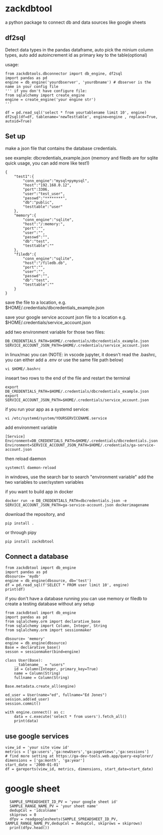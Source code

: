 # zackdbtool
a python package to connect db and data sources like google sheets

## df2sql
Detect data types in the pandas dataframe, auto pick the minium column types, auto add autoincrement id as primary key to the table(optional)

usage:

```
from zackdbtools.dbconnector import db_engine, df2sql
import pandas as pd
engine = db_engine('yourdbserver', 'yourdbname') # dbserver is the name in your config file
''' if you don't have configure file:
from sqlalchemy import create_engine
engine = create_engine('your engine str')
'''

df = pd.read_sql('select * from yourtablename limit 10', engine)
df2sql(df=df, tablename='newTesttable', engine=engine , replace=True, autoid=True)
```

## Set up
make a json file that contains the database credentials. 

see example: dbcredentials_example.json (memory and filedb are for sqlite quick usage, you can add more like test1)

```
{
    "test1":{
        "conn_engine":"mysql+pymysql",
        "host":"192.168.0.12",
        "port":3306,
        "user":"test_user",
        "passwd":"********",
        "db":"public",
        "testtable":"user"
    },
    "memory":{
        "conn_engine":"sqlite",
        "host":"/:memory:",
        "port":"",
        "user":"",
        "passwd":"",
        "db":"test",
        "testtable":""
    },
    "filedb":{
        "conn_engine":"sqlite",
        "host":"/filedb.db",
        "port":"",
        "user":"",
        "passwd":"",
        "db":"test",
        "testtable":""
    }
}
```

save the file to a location, e.g. $HOME/.credentials/dbcredentials_example.json

save your google service account json file to a location e.g. $HOME/.credentials/service_account.json

add two environment variable for those two files:
```
DB_CREDENTIALS_PATH=$HOME/.credentials/dbcredentials_example.json
SERVICE_ACCOUNT_JSON_PATH=$HOME/.credentials/service_account.json
```

in linux/mac you can (NOTE: in vscode jupyter, it doesn't read the .bashrc, you can either add a .env or use the same file path below)
```
vi $HOME/.bashrc
```
inseart two rows to the end of the file and restart the terminal
```
export DB_CREDENTIALS_PATH=$HOME/.credentials/dbcredentials_example.json
export SERVICE_ACCOUNT_JSON_PATH=$HOME/.credentials/service_account.json
```

if you run your app as a systemd service:
```
vi /etc/systemd/system/YOURSERVICENAME.service
```

add environment variable 
```
[Service]
Environment=DB_CREDENTIALS_PATH=$HOME/.credentials/dbcredentials.json
Environment=SERVICE_ACCOUNT_JSON_PATH=$HOME/.credentials/ga-service-account.json
```
then reload daemon
```
systemctl daemon-reload
```

in windows, use the search bar to search "environment variable" add the two variables to user/system variables


if you want to build app in docker 
```
docker run -e DB_CREDENTIALS_PATH=dbcredentials.json -e SERVICE_ACCOUNT_JSON_PATH=ga-service-account.json dockerimagename
```



download the repository, and 

```
pip install .
```

or through pipy

```
pip install zackdbtool
```

## Connect a database

```
from zackdbtool import db_engine
import pandas as pd
dbsource= 'mydb' 
engine = db_engine(dbsource, db='test')
df = pd.read_sql(f'SELECT * FROM user limit 10', engine)
print(df)
```

if you don't have a database running you can use memory or filedb to create a testing database without any setup
```
from zackdbtool import db_engine
import pandas as pd
from sqlalchemy.orm import declarative_base
from sqlalchemy import Column, Integer, String
from sqlalchemy.orm import sessionmaker

dbsource= 'memory' 
engine = db_engine(dbsource)
Base = declarative_base()
sesson = sessionmaker(bind=engine)

class User(Base):
    __tablename__ = "users"
    id = Column(Integer, primary_key=True)
    name = Column(String)
    fullname = Column(String)

Base.metadata.create_all(engine)

ed_user = User(name="ed", fullname="Ed Jones")
session.add(ed_user)
session.commit()

with engine.connect() as c:
    data = c.execute('select * from users').fetch_all()
    print(data)

```
## use google services
```
view_id = 'your site view id'
metrics = ['ga:users','ga:newUsers','ga:pageViews','ga:sessions']
# find more setting at https://ga-dev-tools.web.app/query-explorer/
dimensions = ['ga:month', 'ga:year']
start_date = '2000-01-01'
df = gareports(view_id, metrics, dimensions, start_date=start_date)
```

# google sheet
```
  SAMPLE_SPREADSHEET_ID_PV = 'your google sheet id'
  SAMPLE_RANGE_NAME_PV = 'your sheet name'
  dedupCol = 'idcolname' 
  skiprows = 0
  dfpv = readgooglesheets(SAMPLE_SPREADSHEET_ID_PV, SAMPLE_RANGE_NAME_PV,dedupCol = dedupCol, skiprows = skiprows)
  print(dfpv.head())
```